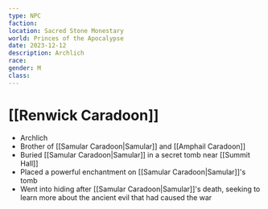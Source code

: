 ```yaml
---
type: NPC
faction: 
location: Sacred Stone Monestary
world: Princes of the Apocalypse
date: 2023-12-12
description: Archlich
race: 
gender: M
class:
---
```

# [[Renwick Caradoon]]

- Archlich
- Brother of [[Samular Caradoon|Samular]] and [[Amphail Caradoon]]
- Buried [[Samular Caradoon|Samular]] in a secret tomb near [[Summit Hall]]
- Placed a powerful enchantment on [[Samular Caradoon|Samular]]'s tomb
- Went into hiding after [[Samular Caradoon|Samular]]'s death, seeking to learn more about the ancient evil that had caused the war